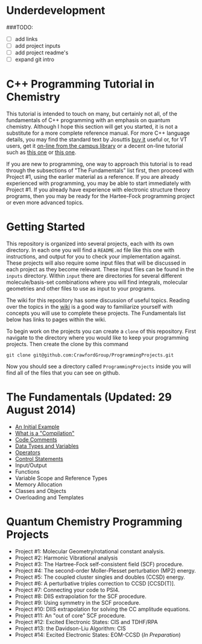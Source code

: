 # Underdevelopment

###TODO:
 - [  ] add links
 - [  ] add project inputs
 - [  ] add project readme's
 - [  ] expand git intro

# C++ Programming Tutorial in Chemistry
This tutorial is intended to touch on many, but certainly not all, of the fundamentals of C++ programming with an emphasis on quantum chemistry.  Although I hope this section will get you started, it is not a substitute for a more complete reference manual.  For more C++ language details, you may find the standard text by Josuttis [buy it](http://www.amazon.com/C-Standard-Library-Tutorial-Reference/dp/0201379260) useful or, for VT users, get it [on-line from the campus library](http://proquest.safaribooksonline.com/0201379260) or a decent on-line tutorial such as [this one](http://www.cplusplus.com/doc/tutorial/) or [this one](http://www.cprogramming.com/tutorial.html). 

If you are new to programming, one way to approach this tutorial is to read through the subsections of "The Fundamentals" list first, then proceed with Project #1, using the earlier material as a reference. If you are already experienced with programming, you may be able to start immediately with Project #1. If you already have experience with electronic structure theory programs, then you may be ready for the Hartee-Fock programming project or even more advanced topics. 

# Getting Started
This repository is organized into several projects, each with its own directory.
In each one you will find a `README.md` file like this one with instructions,
and output for you to check your implementation against.
These projects will also require some input files that will be discussed 
in each project as they become relevant. 
These input files can be found in the `inputs` directory. 
Within `input` there are directories for several different molecule/basis-set
combinations where you will find integrals, molecular geometries and other files to use as input to your programs.

The wiki for this repository has some discussion of useful topics. 
Reading over the topics in the [wiki](addlink) is a good way to familiarize yourself with concepts you will use to complete these projects.
The Fundamentals list below has links to pages within the wiki.

To begin work on the projects you can create a `clone` of this repository. 
First navigate to the directory where you would like to keep your programming projects. Then create the clone by this command
```shell
git clone git@github.com:CrawfordGroup/ProgrammingProjects.git
```
Now you should see a directory called `ProgrammingProjects` inside you will find all of the files that you can see on github.

# The Fundamentals (Updated: 29 August 2014) 
 - [An Initial Example](https://github.com/CrawfordGroup/ProgrammingProjects/wiki/An-Initial-Example)
 - [What is a "Compilation"](https://github.com/CrawfordGroup/ProgrammingProjects/wiki/What-is-a-%22Compilation%22%3F) 
 - [Code Comments](https://github.com/CrawfordGroup/ProgrammingProjects/wiki/Comments)
 - [Data Types and Variables](https://github.com/CrawfordGroup/ProgrammingProjects/wiki/Data-Types-and-Variables)
 - [Operators](https://github.com/CrawfordGroup/ProgrammingProjects/wiki/Operators)
 - [Control Statements](https://github.com/CrawfordGroup/ProgrammingProjects/wiki/Control-Statements)
 - Input/Output
 - Functions 
 - Variable Scope and Reference Types
 - Memory Allocation 
 - Classes and Objects 
 - Overloading and Templates

# Quantum Chemistry Programming Projects 
 - Project #1: Molecular Geometry/rotational constant analysis.
 - Project #2: Harmonic Vibrational analysis
 - Project #3: The Hartree-Fock self-consistent field (SCF) procedure.
 - Project #4: The second-order Moller-Plesset perturbation (MP2) energy.
 - Project #5: The coupled cluster singles and doubles (CCSD) energy.
 - Project #6: A perturbative triples correction to CCSD [CCSD(T)].
 - Project #7: Connecting your code to PSI4.
 - Project #8: DIIS extrapolation for the SCF procedure.
 - Project #9: Using symmetry in the SCF procedure.
 - Project #10: DIIS extrapolation for solving the CC amplitude equations.
 - Project #11: An "out of core" SCF procedure.
 - Project #12: Excited Electronic States: CIS and TDHF/RPA
 - Project #13: the Davidson-Liu Algorithm: CIS
 - Project #14: Excited Electronic States: EOM-CCSD (*In Preparation*)
 
